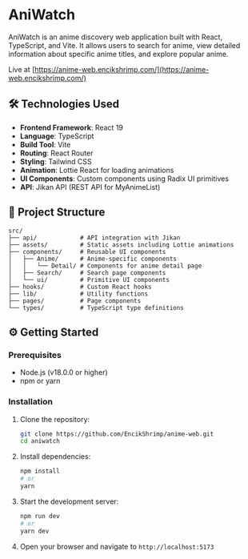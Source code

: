 # AniWatch

AniWatch is an anime discovery web application built with React, TypeScript, and Vite. It allows users to search for anime, view detailed information about specific anime titles, and explore popular anime.

Live at [https://anime-web.encikshrimp.com/](https://anime-web.encikshrimp.com/)

## 🛠️ Technologies Used

- **Frontend Framework**: React 19
- **Language**: TypeScript
- **Build Tool**: Vite
- **Routing**: React Router
- **Styling**: Tailwind CSS
- **Animation**: Lottie React for loading animations
- **UI Components**: Custom components using Radix UI primitives
- **API**: Jikan API (REST API for MyAnimeList)

## 📂 Project Structure

```
src/
├── api/            # API integration with Jikan
├── assets/         # Static assets including Lottie animations
├── components/     # Reusable UI components
│   ├── Anime/      # Anime-specific components
│   │   └── Detail/ # Components for anime detail page
│   ├── Search/     # Search page components
│   └── ui/         # Primitive UI components
├── hooks/          # Custom React hooks
├── lib/            # Utility functions
├── pages/          # Page components
└── types/          # TypeScript type definitions
```

## ⚙️ Getting Started

### Prerequisites

- Node.js (v18.0.0 or higher)
- npm or yarn

### Installation

1. Clone the repository:

   ```bash
   git clone https://github.com/EncikShrimp/anime-web.git
   cd aniwatch
   ```

2. Install dependencies:

   ```bash
   npm install
   # or
   yarn
   ```

3. Start the development server:

   ```bash
   npm run dev
   # or
   yarn dev
   ```

4. Open your browser and navigate to `http://localhost:5173`
